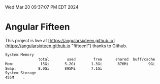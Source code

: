 Wed Mar 20 09:37:07 PM EDT 2024

# Angular Fifteen


This project is live at [https://angularsixteen.github.io](https://angularsixteen.github.io "fifteen!") thanks to Github.

```bash
System Memory
               total        used        free      shared  buff/cache   available
Mem:            15Gi       5.2Gi       1.3Gi       876Mi         9Gi        10Gi
Swap:          8.0Gi       895Mi       7.1Gi
System Storage
455M	.

